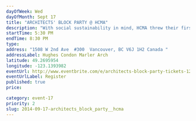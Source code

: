 ```yaml
---
dayOfWeek: Wed
dayOfMonth: Sept 17
title: "ARCHITECTS' BLOCK PARTY @ HCMA"
description: "With social sustainability in mind, HCMA threw their first Architects' Block Party in 2013 to strengthen connections + build community in the industry. By inviting others to play in their sand box, they hope to break down real and perceived barriers to community building. Now they're opening their door even wider to fellow creatives as part of VDW. Join them on their rooftop patio overlooking Granville Island to see where the connections lie."
startTime: 5:30 PM
endTime: 8:30 PM
type: 
address: "1508 W 2nd Ave  #300  Vancouver, BC V6J 1H2 Canada "
addressLabel: Hughes Condon Marler Arch
latitude: 49.2695954
longitude: -123.1393982
eventUrl: http://www.eventbrite.com/e/architects-block-party-tickets-12748550257?aff=VDWWebsite
eventUrlLabel: Register
published: true
price: 

category: event-17
priority: 2
slug: 2014-09-17-architects_block_party__hcma
---
```

